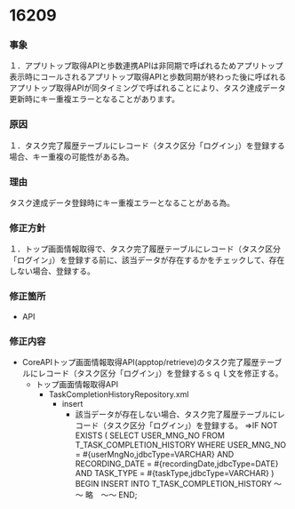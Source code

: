 # 16209

### 事象
１．アプリトップ取得APIと歩数連携APIは非同期で呼ばれるためアプリトップ表示時にコールされるアプリトップ取得APIと歩数同期が終わった後に呼ばれるアプリトップ取得APIが同タイミングで呼ばれることにより、タスク達成データ更新時にキー重複エラーとなることがあります。

### 原因
１．タスク完了履歴テーブルにレコード（タスク区分「ログイン」）を登録する場合、キー重複の可能性がある為。

### 理由
タスク達成データ登録時にキー重複エラーとなることがある為。

### 修正方針
１．トップ画面情報取得で、タスク完了履歴テーブルにレコード（タスク区分「ログイン」）を登録する前に、該当データが存在するかをチェックして、存在しない場合、登録する。

### 修正箇所
* API

### 修正内容
* CoreAPIトップ画面情報取得API(apptop/retrieve)のタスク完了履歴テーブルにレコード（タスク区分「ログイン」）を登録するｓｑｌ文を修正する。
    * トップ画面情報取得API
        - TaskCompletionHistoryRepository.xml
            - insert
                - 該当データが存在しない場合、タスク完了履歴テーブルにレコード（タスク区分「ログイン」）を登録する。
				⇒IF NOT EXISTS (
					SELECT USER_MNG_NO
					FROM T_TASK_COMPLETION_HISTORY
					WHERE
						USER_MNG_NO = #{userMngNo,jdbcType=VARCHAR}
						AND RECORDING_DATE = #{recordingDate,jdbcType=DATE}
						AND TASK_TYPE = #{taskType,jdbcType=VARCHAR}
					)
				BEGIN
					INSERT INTO T_TASK_COMPLETION_HISTORY
				～～ 略　～～
				END;



